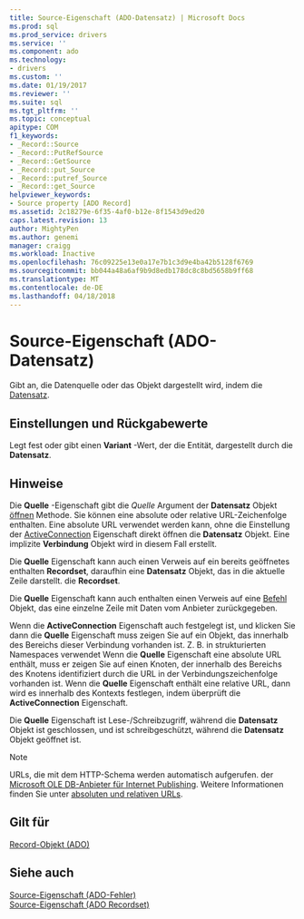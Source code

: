 ```yaml
---
title: Source-Eigenschaft (ADO-Datensatz) | Microsoft Docs
ms.prod: sql
ms.prod_service: drivers
ms.service: ''
ms.component: ado
ms.technology:
- drivers
ms.custom: ''
ms.date: 01/19/2017
ms.reviewer: ''
ms.suite: sql
ms.tgt_pltfrm: ''
ms.topic: conceptual
apitype: COM
f1_keywords:
- _Record::Source
- _Record::PutRefSource
- _Record::GetSource
- _Record::put_Source
- _Record::putref_Source
- _Record::get_Source
helpviewer_keywords:
- Source property [ADO Record]
ms.assetid: 2c18279e-6f35-4af0-b12e-8f1543d9ed20
caps.latest.revision: 13
author: MightyPen
ms.author: genemi
manager: craigg
ms.workload: Inactive
ms.openlocfilehash: 76c09225e13e0a17e7b1c3d9e4ba42b5128f6769
ms.sourcegitcommit: bb044a48a6af9b9d8edb178dc8c8bd5658b9ff68
ms.translationtype: MT
ms.contentlocale: de-DE
ms.lasthandoff: 04/18/2018
---
```

# <a name="source-property-ado-record"></a>Source-Eigenschaft (ADO-Datensatz)
Gibt an, die Datenquelle oder das Objekt dargestellt wird, indem die [Datensatz](../../../ado/reference/ado-api/record-object-ado.md).  
  
## <a name="settings-and-return-values"></a>Einstellungen und Rückgabewerte  
 Legt fest oder gibt einen **Variant** -Wert, der die Entität, dargestellt durch die **Datensatz**.  
  
## <a name="remarks"></a>Hinweise  
 Die **Quelle** -Eigenschaft gibt die *Quelle* Argument der **Datensatz** Objekt [öffnen](../../../ado/reference/ado-api/open-method-ado-record.md) Methode. Sie können eine absolute oder relative URL-Zeichenfolge enthalten. Eine absolute URL verwendet werden kann, ohne die Einstellung der [ActiveConnection](../../../ado/reference/ado-api/activeconnection-property-ado.md) Eigenschaft direkt öffnen die **Datensatz** Objekt. Eine implizite **Verbindung** Objekt wird in diesem Fall erstellt.  
  
 Die **Quelle** Eigenschaft kann auch einen Verweis auf ein bereits geöffnetes enthalten **Recordset**, daraufhin eine **Datensatz** Objekt, das in die aktuelle Zeile darstellt. die  **Recordset**.  
  
 Die **Quelle** Eigenschaft kann auch enthalten einen Verweis auf eine [Befehl](../../../ado/reference/ado-api/command-object-ado.md) Objekt, das eine einzelne Zeile mit Daten vom Anbieter zurückgegeben.  
  
 Wenn die **ActiveConnection** Eigenschaft auch festgelegt ist, und klicken Sie dann die **Quelle** Eigenschaft muss zeigen Sie auf ein Objekt, das innerhalb des Bereichs dieser Verbindung vorhanden ist. Z. B. in strukturierten Namespaces verwendet Wenn die **Quelle** Eigenschaft eine absolute URL enthält, muss er zeigen Sie auf einen Knoten, der innerhalb des Bereichs des Knotens identifiziert durch die URL in der Verbindungszeichenfolge vorhanden ist. Wenn die **Quelle** Eigenschaft enthält eine relative URL, dann wird es innerhalb des Kontexts festlegen, indem überprüft die **ActiveConnection** Eigenschaft.  
  
 Die **Quelle** Eigenschaft ist Lese-/Schreibzugriff, während die **Datensatz** Objekt ist geschlossen, und ist schreibgeschützt, während die **Datensatz** Objekt geöffnet ist.  
  
> [!NOTE]
>  URLs, die mit dem HTTP-Schema werden automatisch aufgerufen. der [Microsoft OLE DB-Anbieter für Internet Publishing](../../../ado/guide/appendixes/microsoft-ole-db-provider-for-internet-publishing.md). Weitere Informationen finden Sie unter [absoluten und relativen URLs](../../../ado/guide/data/absolute-and-relative-urls.md).  
  
## <a name="applies-to"></a>Gilt für  
 [Record-Objekt (ADO)](../../../ado/reference/ado-api/record-object-ado.md)  
  
## <a name="see-also"></a>Siehe auch  
 [Source-Eigenschaft (ADO-Fehler)](../../../ado/reference/ado-api/source-property-ado-error.md)   
 [Source-Eigenschaft (ADO Recordset)](../../../ado/reference/ado-api/source-property-ado-recordset.md)
